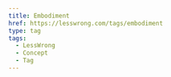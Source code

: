 ```yaml
---
title: Embodiment
href: https://lesswrong.com/tags/embodiment
type: tag
tags:
  - LessWrong
  - Concept
  - Tag
---
```


